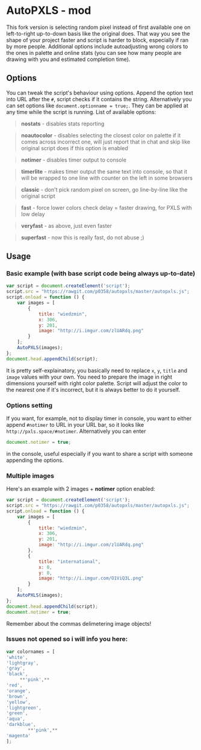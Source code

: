 # AutoPXLS - mod
This fork version is selecting random pixel instead of first available one on left-to-right up-to-down basis like the original does. That way you see the shape of your project faster and script is harder to block, especially if ran by more people. Additional options include autoadjusting wrong colors to the ones in palette and online stats (you can see how many people are drawing with you and estimated completion time).
## Options
You can tweak the script's behaviour using options. Append the option text into URL after the `#`, script checks if it contains the string. Alternatively you can set options like `document.optionname = true;`. They can be applied at any time while the script is running. List of available options:


>**nostats** - disables stats reporting

>**noautocolor** - disables selecting the closest color on palette if it comes across incorrect one, will just report that in chat and skip like original script does if this option is enabled

>**notimer** - disables timer output to console

>**timerlite** - makes timer output the same text into console, so that it will be wrapped to one line with counter on the left in some browsers

>**classic** - don't pick random pixel on screen, go line-by-line like the original script

>**fast** - force lower colors check delay = faster drawing, for PXLS with low delay

>**veryfast** - as above, just even faster

>**superfast** - now this is really fast, do not abuse ;)

## Usage
### Basic example (with base script code being always up-to-date)
```javascript
var script = document.createElement('script');
script.src = "https://rawgit.com/p0358/autopxls/master/autopxls.js";
script.onload = function () {
    var images = [
        {
            title: "wiedzmin",
            x: 306,
            y: 201,
            image: "http://i.imgur.com/zlUARdq.png"
        }
    ];
    AutoPXLS(images);
};
document.head.appendChild(script);
```
It is pretty self-explainatory, you basically need to replace `x`, `y`, `title` and `image` values with your own. You need to prepare the image in right dimensions yourself with right color palette. Script will adjust the color to the nearest one if it's incorrect, but it is always better to do it yourself.
### Options setting
If you want, for example, not to display timer in console, you want to either append `#notimer` to URL in your URL bar, so it looks like `http://pxls.space/#notimer`. Alternatively you can enter 
```javascript
document.notimer = true;
```
in the console, useful especially if you want to share a script with someone appending the options.
### Multiple images
Here's an example with 2 images + **notimer** option enabled:
```javascript
var script = document.createElement('script');
script.src = "https://rawgit.com/p0358/autopxls/master/autopxls.js";
script.onload = function () {
    var images = [
        {
            title: "wiedzmin",
            x: 306,
            y: 201,
            image: "http://i.imgur.com/zlUARdq.png"
        },
        {
            title: "international",
            x: 0,
            y: 0,
            image: "http://i.imgur.com/O1ViQ3L.png"
        }
    ];
    AutoPXLS(images);
};
document.head.appendChild(script);
document.notimer = true;
```
Remember about the commas delimetering image objects!

### Issues not opened so i will info you here:

```javascript
var colornames = [
'white',
'lightgray',
'gray',
'black',
     **'pink',**
'red',
'orange',
'brown',
'yellow',
'lightgreen',
'green',
'aqua',
'darkblue',
        **'pink',**
'magenta'
];
```
